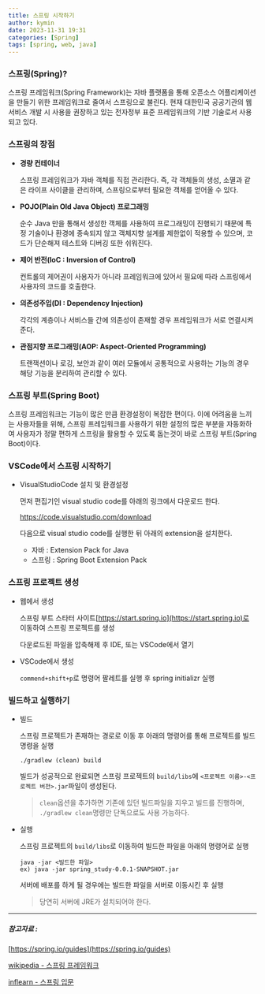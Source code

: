 ```yaml
---
title: 스프링 시작하기
author: kymin
date: 2023-11-31 19:31
categories: [Spring]
tags: [spring, web, java]
---
```



### 스프링(Spring)?

스프링 프레임워크(Spring Framework)는 자바 플랫폼을 통해 오픈소스 어플리케이션을 만들기 위한 프레임워크로 줄여서 스프링으로 불린다. 현재 대한민국 공공기관의 웹 서비스 개발 시 사용을 권장하고 있는 전자정부 표준 프레임워크의 기반 기술로서 사용되고 있다.

### 스프링의 장점

- **경량 컨테이너**

  스프링 프레임워크가 자바 객체를 직접 관리한다. 즉, 각 객체들의 생성, 소멸과 같은 라이프 사이클을 관리하며, 스프링으로부터 필요한 객체를 얻어올 수 있다.

- **POJO(Plain Old Java Object) 프로그래밍**

  순수 Java 만을 통해서 생성한 객체를 사용하여 프로그래밍이 진행되기 때문에 특정 기술이나 환경에 종속되지 않고 객체지향 설계를 제한없이 적용할 수 있으며, 코드가 단순해져 테스트와 디버깅 또한 쉬워진다.

- **제어 반전(IoC : Inversion of Control)**

  컨트롤의 제어권이 사용자가 아니라 프레임워크에 있어서 필요에 따라 스프링에서 사용자의 코드를 호출한다.

- **의존성주입(DI : Dependency Injection)**

  각각의 계층이나 서비스들 간에 의존성이 존재할 경우 프레임워크가 서로 연결시켜준다.

- **관점지향 프로그래밍(AOP: Aspect-Oriented Programming)**

  트랜잭션이나 로깅, 보안과 같이 여러 모듈에서 공통적으로 사용하는 기능의 경우 해당 기능을 분리하여 관리할 수 있다.

### 스프링 부트(Spring Boot)

스프링 프레임워크는 기능이 많은 만큼 환경설정이 복잡한 편이다. 이에 어려움을 느끼는 사용자들을 위해, 스프링 프레임워크를 사용하기 위한 설정의 많은 부분을 자동화하여 사용자가 정말 편하게 스프링을 활용할 수 있도록 돕는것이 바로 스프링 부트(Spring Boot)이다.

### VSCode에서 스프링 시작하기

- VisualStudioCode 설치 및 환경설정

  먼저 편집기인 visual studio code를 아래의 링크에서 다운로드 한다.

  https://code.visualstudio.com/download

  다음으로 visual studio code를 실행한 뒤 아래의 extension을 설치한다.

  - 자바 : Extension Pack for Java
  - 스프링 : Spring Boot Extension Pack

### 스프링 프로젝트 생성

- 웹에서 생성

  스프링 부트 스타터 사이트[https://start.spring.io](https://start.spring.io)로 이동하여 스프링 프로젝트를 생성

  다운로드된 파일을 압축해제 후 IDE, 또는 VSCode에서 열기

- VSCode에서 생성

  `commend+shift+p`로 명령어 팔레트를 실행 후 spring initializr 실행

### 빌드하고 실행하기

- 빌드

  스프링 프로젝트가 존재하는 경로로 이동 후 아래의 명령어를 통해 프로젝트를 빌드명령을 실행

  ```shell
  ./gradlew (clean) build
  ```

  빌드가 성공적으로 완료되면 스프링 프로젝트의 `build/libs`에 `<프로젝트 이름>-<프로젝트 버전>.jar`파일이 생성된다.

  > `clean`옵션을 추가하면 기존에 있던 빌드파일을 지우고 빌드를 진행하며, `./gradlew clean`명령만 단독으로도 사용 가능하다.

- 실행

  스프링 프로젝트의 `build/libs`로 이동하여 빌드한 파일을 아래의 명령어로 실행

  ```shell
  java -jar <빌드한 파일>
  ex) java -jar spring_study-0.0.1-SNAPSHOT.jar
  ```

  서버에 배포를 하게 될 경우에는 빌드한 파일을 서버로 이동시킨 후 실행

  > 당연히 서버에 JRE가 설치되어야 한다.

  

-----

##### 참고자료 :

[https://spring.io/guides](https://spring.io/guides)

[ wikipedia - 스프링 프레임워크](https://ko.wikipedia.org/wiki/%EC%8A%A4%ED%94%84%EB%A7%81_%ED%94%84%EB%A0%88%EC%9E%84%EC%9B%8C%ED%81%AC)

[inflearn - 스프링 입문](https://www.inflearn.com/course/%EC%8A%A4%ED%94%84%EB%A7%81-%EC%9E%85%EB%AC%B8-%EC%8A%A4%ED%94%84%EB%A7%81%EB%B6%80%ED%8A%B8/dashboard)